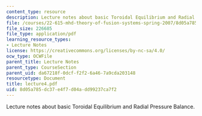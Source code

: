 ```yaml
---
content_type: resource
description: Lecture notes about basic Toroidal Equilibrium and Radial Pressure Balance.
file: /courses/22-615-mhd-theory-of-fusion-systems-spring-2007/8d05a785dc37e4f7d04add99237ca7f2_lecture4.pdf
file_size: 226685
file_type: application/pdf
learning_resource_types:
- Lecture Notes
license: https://creativecommons.org/licenses/by-nc-sa/4.0/
ocw_type: OCWFile
parent_title: Lecture Notes
parent_type: CourseSection
parent_uid: da67218f-0dcf-f2f2-6a46-7a9cda203148
resourcetype: Document
title: lecture4.pdf
uid: 8d05a785-dc37-e4f7-d04a-dd99237ca7f2
---
```

Lecture notes about basic Toroidal Equilibrium and Radial Pressure Balance.